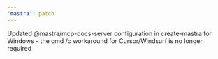 ```yaml
---
'mastra': patch
---
```


Updated @mastra/mcp-docs-server configuration in create-mastra for Windows - the cmd /c workaround for Cursor/Windsurf is no longer required
